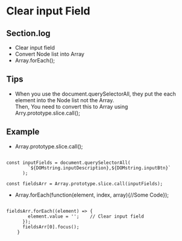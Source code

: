 # Clear input Field

## Section.log

- Clear input field
- Convert Node list into Array
- Array.forEach();

## Tips

- When you use the document.querySelectorAll, they put the each element into the Node list not the Array.<br>
  Then, You need to convert this to Array using<br>
  Arry.prototype.slice.call();

## Example

- Array.prototype.slice.call();
<pre><code>
const inputFields = document.querySelectorAll(
        `${DOMstring.inputDescription},${DOMstring.inputBtn}`
      );

const fieldsArr = Array.prototype.slice.call(inputFields);
</code></pre>

- Array.forEach(function(element, index, array){//Some Code});<br>
<pre><code>
fieldsArr.forEach((element) => {
        element.value = '';    // Clear input field
      });
      fieldsArr[0].focus();
    }
</code></pre>
